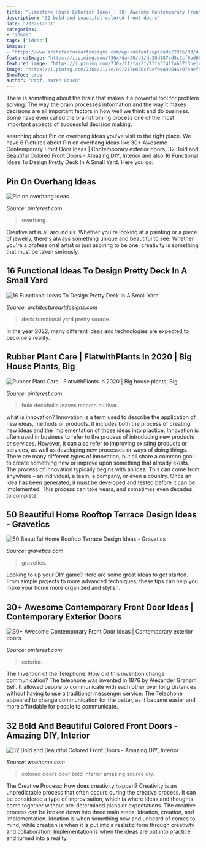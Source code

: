 ```yaml
---
title: "Limestone House Exterior Ideas : 30+ Awesome Contemporary Front Door Ideas"
description: "32 bold and beautiful colored front doors"
date: "2022-12-31"
categories:
- "ideas"
tags: ["ideas"]
images:
- "https://www.architectureartdesigns.com/wp-content/uploads/2016/03/4-53.jpg"
featuredImage: "https://i.pinimg.com/736x/da/20/d1/da20d187cd5c2cf6bd00029d25fa62d0.jpg"
featured_image: "https://i.pinimg.com/736x/ff/fa/3f/fffa3f41fab5213be1454de373f74578.jpg"
image: "https://i.pinimg.com/736x/21/7e/85/217e858cf8ef44a90846e07eaef46d99.jpg"
ShowToc: true
author: "Prof. Karen Bosco"
---
```



There is something about the brain that makes it a powerful tool for problem solving. The way the brain processes information and the way it makes decisions are all important factors in how well we think and do business. Some have even called the brainstroming process one of the most important aspects of successful decision making.

	

		
searching about Pin on overhang ideas you've visit to the right place. We have 6 Pictures about Pin on overhang ideas like 30+ Awesome Contemporary Front Door Ideas | Contemporary exterior doors, 32 Bold and Beautiful Colored Front Doors - Amazing DIY, Interior and also 16 Functional Ideas To Design Pretty Deck In A Small Yard. Here you go:
		
    
## Pin On Overhang Ideas

<img loading=lazy src="https://i.pinimg.com/736x/21/7e/85/217e858cf8ef44a90846e07eaef46d99.jpg" onerror="this.onerror=null;this.src='https://tse3.mm.bing.net/th?id=OIP.qc9lGfVEsmUDQ81sj8Fj_AHaJ3&amp;pid=15.1';" alt="Pin on overhang ideas">

_Source: pinterest.com_

>overhang. 

	

Creative art is all around us. Whether you're looking at a painting or a piece of jewelry, there's always something unique and beautiful to see. Whether you're a professional artist or just aspiring to be one, creativity is something that must be taken seriously.

    
## 16 Functional Ideas To Design Pretty Deck In A Small Yard

<img loading=lazy src="https://www.architectureartdesigns.com/wp-content/uploads/2016/03/4-53.jpg" onerror="this.onerror=null;this.src='https://tse3.mm.bing.net/th?id=OIP.QvcgdS1OcU7ORPTFuWE8hAAAAA&amp;pid=15.1';" alt="16 Functional Ideas To Design Pretty Deck In A Small Yard">

_Source: architectureartdesigns.com_

>deck functional yard pretty source. 

	

In the year 2022, many different ideas and technologies are expected to become a reality.

    
## Rubber Plant Care | FlatwithPlants In 2020 | Big House Plants, Big

<img loading=lazy src="https://i.pinimg.com/736x/da/20/d1/da20d187cd5c2cf6bd00029d25fa62d0.jpg" onerror="this.onerror=null;this.src='https://tse3.mm.bing.net/th?id=OIP.wMDGapQdGLNQiBc8ZSgZRAHaLH&amp;pid=15.1';" alt="Rubber Plant Care | FlatwithPlants in 2020 | Big house plants, Big">

_Source: pinterest.com_

>hule decoholic leaves maceta cultivar. 

	

what is innovation?
Innovation is a term used to describe the application of new ideas, methods or products. It includes both the process of creating new ideas and the implementation of those ideas into practice. Innovation is often used in business to refer to the process of introducing new products or services. However, it can also refer to improving existing products or services, as well as developing new processes or ways of doing things.
There are many different types of innovation, but all share a common goal: to create something new or improve upon something that already exists. The process of innovation typically begins with an idea. This can come from anywhere – an individual, a team, a company, or even a country. Once an idea has been generated, it must be developed and tested before it can be implemented. This process can take years, and sometimes even decades, to complete.

    
## 50 Beautiful Home Rooftop Terrace Design Ideas - Gravetics

<img loading=lazy src="https://www.gravetics.com/wp-content/uploads/2016/12/Decorating-ideas-for-innovative-design-modern-terrace.jpg" onerror="this.onerror=null;this.src='https://tse4.mm.bing.net/th?id=OIP.RnuK7uVdNfwSiwTP6L0oOgHaLJ&amp;pid=15.1';" alt="50 Beautiful Home Rooftop Terrace Design Ideas - Gravetics">

_Source: gravetics.com_

>gravetics. 

	

Looking to up your DIY game? Here are some great ideas to get started. From simple projects to more advanced techniques, these tips can help you make your home more organized and stylish.

    
## 30+ Awesome Contemporary Front Door Ideas | Contemporary Exterior Doors

<img loading=lazy src="https://i.pinimg.com/736x/ff/fa/3f/fffa3f41fab5213be1454de373f74578.jpg" onerror="this.onerror=null;this.src='https://tse3.mm.bing.net/th?id=OIP.Qed3UoBMk9C7sxS5JRePjAHaLJ&amp;pid=15.1';" alt="30+ Awesome Contemporary Front Door Ideas | Contemporary exterior doors">

_Source: pinterest.com_

>exterior. 

	

The Invention of the Telephone: How did this invention change communication?
The telephone was invented in 1876 by Alexander Graham Bell. It allowed people to communicate with each other over long distances without having to use a traditional messenger service. The Telephone appeared to change communication for the better, as it became easier and more affordable for people to communicate.

    
## 32 Bold And Beautiful Colored Front Doors - Amazing DIY, Interior

<img loading=lazy src="https://www.woohome.com/wp-content/uploads/2016/01/colored-front-door-24.jpg" onerror="this.onerror=null;this.src='https://tse4.mm.bing.net/th?id=OIP.02l3jQBFqeEspyOsL-wRXQHaJ3&amp;pid=15.1';" alt="32 Bold and Beautiful Colored Front Doors - Amazing DIY, Interior">

_Source: woohome.com_

>colored doors door bold interior amazing source diy. 

	

The Creative Process: How does creativity happen?
Creativity is an unpredictable process that often occurs during the creative process. It can be considered a type of improvisation, which is where ideas and thoughts come together without pre-determined plans or expectations. The creative process can be broken down into three main steps: ideation, creation, and Implementation. Ideation is when something new and unheard of comes to mind, while creation is when it is put into a realistic form through creativity and collaboration. Implementation is when the ideas are put into practice and turned into a reality.

